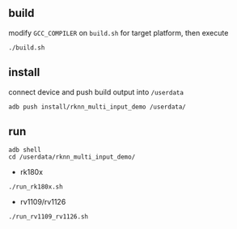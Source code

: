 ## build

modify `GCC_COMPILER` on `build.sh` for target platform, then execute

```
./build.sh
```

## install

connect device and push build output into `/userdata`

```
adb push install/rknn_multi_input_demo /userdata/
```

## run

```
adb shell
cd /userdata/rknn_multi_input_demo/
```

- rk180x
```
./run_rk180x.sh
```

- rv1109/rv1126
```
./run_rv1109_rv1126.sh
```
